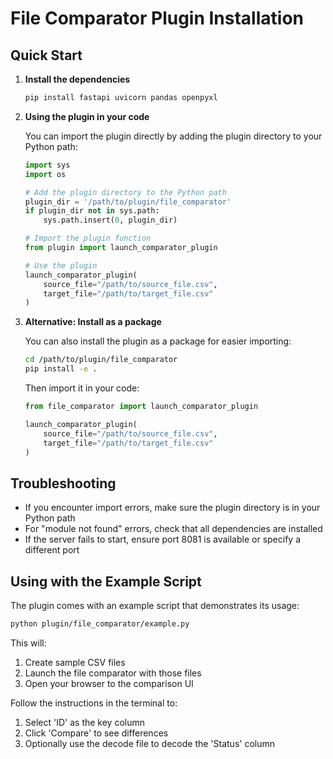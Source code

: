 # File Comparator Plugin Installation

## Quick Start

1. **Install the dependencies**
   ```bash
   pip install fastapi uvicorn pandas openpyxl
   ```

2. **Using the plugin in your code**
   
   You can import the plugin directly by adding the plugin directory to your Python path:

   ```python
   import sys
   import os

   # Add the plugin directory to the Python path
   plugin_dir = '/path/to/plugin/file_comparator'
   if plugin_dir not in sys.path:
       sys.path.insert(0, plugin_dir)

   # Import the plugin function
   from plugin import launch_comparator_plugin

   # Use the plugin
   launch_comparator_plugin(
       source_file="/path/to/source_file.csv",
       target_file="/path/to/target_file.csv"
   )
   ```

3. **Alternative: Install as a package**

   You can also install the plugin as a package for easier importing:

   ```bash
   cd /path/to/plugin/file_comparator
   pip install -e .
   ```

   Then import it in your code:

   ```python
   from file_comparator import launch_comparator_plugin

   launch_comparator_plugin(
       source_file="/path/to/source_file.csv",
       target_file="/path/to/target_file.csv"
   )
   ```

## Troubleshooting

- If you encounter import errors, make sure the plugin directory is in your Python path
- For "module not found" errors, check that all dependencies are installed
- If the server fails to start, ensure port 8081 is available or specify a different port

## Using with the Example Script

The plugin comes with an example script that demonstrates its usage:

```bash
python plugin/file_comparator/example.py
```

This will:
1. Create sample CSV files
2. Launch the file comparator with those files
3. Open your browser to the comparison UI

Follow the instructions in the terminal to:
1. Select 'ID' as the key column
2. Click 'Compare' to see differences
3. Optionally use the decode file to decode the 'Status' column 